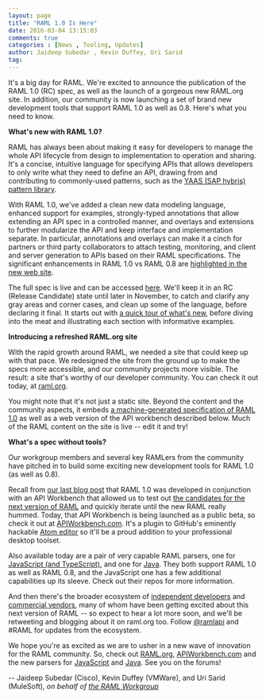 ```yaml
---
layout: page
title: "RAML 1.0 Is Here"
date: 2016-03-04 13:15:03
comments: true
categories : [News , Tooling, Updates]
author: Jaideep Subedar , Kevin Duffey, Uri Sarid
tag:
---
```


It's a big day for RAML. We're excited to announce the publication of the RAML 1.0 (RC) spec, as well as the launch of a gorgeous new RAML.org site. In addition, our community is now launching a set of brand new development tools that support RAML 1.0 as well as 0.8. Here's what you need to know.

**What's new with RAML 1.0?**

RAML has always been about making it easy for developers to manage the whole API lifecycle from design to implementation to operation and sharing. It's a concise, intuitive language for specifying APIs that allows developers to only write what they need to define an API, drawing from and contributing to commonly-used patterns, such as the [YAAS (SAP hybris) pattern library][1].

 [1]: https://devportal.yaas.io/tools/ramlpatterns/index.html

With RAML 1.0, we've added a clean new data modeling language, enhanced support for examples, strongly-typed annotations that allow extending an API spec in a controlled manner, and overlays and extensions to further modularize the API and keep interface and implementation separate. In particular, annotations and overlays can make it a cinch for partners or third party collaborators to attach testing, monitoring, and client and server generation to APIs based on their RAML specifications. The significant enhancements in RAML 1.0 vs RAML 0.8 are [highlighted in the new web site][2].

 [2]: http://raml.org/developers/whats-new-raml-10

The full spec is live and can be accessed [here][3]. We'll keep it in an RC (Release Candidate) state until later in November, to catch and clarify any gray areas and corner cases, and clean up some of the language, before declaring it final. It starts out with [a quick tour of what's new][2], before diving into the meat and illustrating each section with informative examples.

 [3]: http://docs.raml.org/

**Introducing a refreshed RAML.org site**

With the rapid growth around RAML, we needed a site that could keep up with that pace. We redesigned the site from the ground up to make the specs more accessible, and our community projects more visible. The result: a site that's worthy of our developer community. You can check it out today, at [raml.org][4].

 [4]: http://raml.org

You might note that it's not just a static site. Beyond the content and the community aspects, it embeds [a machine-generated specification of RAML 1.0][5] as well as a web version of the API workbench described below. Much of the RAML content on the site is live -- edit it and try!

 [5]: http://docs.raml.org

**What's a spec without tools?**

Our workgroup members and several key RAMLers from the community have pitched in to build some exciting new development tools for RAML 1.0 (as well as 0.8).

Recall from [our last blog post][6] that RAML 1.0 was developed in conjunction with an API Workbench that allowed us to test out [the candidates for the next version of RAML][7] and quickly iterate until the new RAML really hummed. Today, that API Workbench is being launched as a public beta, so check it out at [APIWorkbench.com][8]. It's a plugin to GitHub's eminently hackable [Atom editor][9] so it'll be a proud addition to your professional desktop toolset.

 [6]: /blogs/raml-10-final-candidate
 [7]: https://github.com/raml-org/raml-spec/issues?q=is:issue%20milestone:v1.0%20
 [8]: http://apiworkbench.com
 [9]: https://atom.io/

Also available today are a pair of very capable RAML parsers, one for [JavaScript (and TypeScript)][10], and one for [Java][11]. They both support RAML 1.0 as well as RAML 0.8, and the JavaScript one has a few additional capabilities up its sleeve. Check out their repos for more information.

 [10]: https://github.com/raml-org/raml-js-parser-2
 [11]: https://github.com/raml-org/raml-java-parser-2

And then there's the broader ecosystem of [independent developers][12] and [commercial vendors][13], many of whom have been getting excited about this next version of RAML -- so expect to hear a lot more soon, and we'll be retweeting and blogging about it on raml.org too. Follow [@ramlapi][14] and #RAML for updates from the ecosystem.

 [12]: http://raml.org/projects/projects
 [13]: http://raml.org/enterprise/vendor-support
 [14]: https://twitter.com/ramlapi

We hope you're as excited as we are to usher in a new wave of innovation for the RAML community. So, check out [RAML.org][4], [APIWorkbench.com][8] and the new parsers for [JavaScript][11] and [Java][12]. See you on the forums!

-- Jaideep Subedar (Cisco), Kevin Duffey (VMWare), and Uri Sarid (MuleSoft), *on behalf of [the RAML Workgroup][15]*

 [15]: http://raml.org/about/workgroup